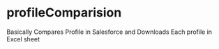 # profileComparision
Basically Compares  Profile in Salesforce and Downloads Each profile in Excel sheet
